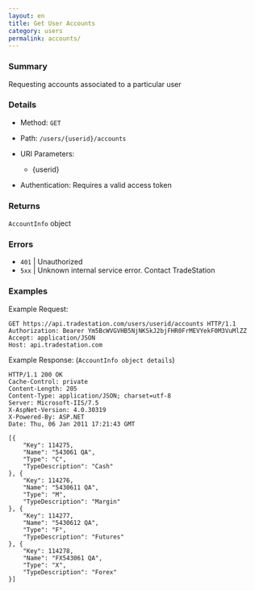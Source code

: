 ```yaml
---
layout: en
title: Get User Accounts
category: users
permalink: accounts/
---
```


### Summary

Requesting accounts associated to a particular user

### Details

* Method: `GET`
* Path: `/users/{userid}/accounts`
* URI Parameters:

  * {userid}
* Authentication: Requires a valid access token

### Returns

`AccountInfo` object

### Errors

* `401` | Unauthorized
* `5xx` | Unknown internal service error. Contact TradeStation

### Examples

Example Request:

    GET https://api.tradestation.com/users/userid/accounts HTTP/1.1
    Authorization: Bearer Ym5BcWVGVHB5NjNKSkJ2bjFHR0FrMEVYekF0M3VuMlZZ
    Accept: application/JSON
    Host: api.tradestation.com

Example Response: (`AccountInfo object details`)

    HTTP/1.1 200 OK
    Cache-Control: private
    Content-Length: 205
    Content-Type: application/JSON; charset=utf-8
    Server: Microsoft-IIS/7.5
    X-AspNet-Version: 4.0.30319
    X-Powered-By: ASP.NET
    Date: Thu, 06 Jan 2011 17:21:43 GMT
    
    [{
        "Key": 114275,
        "Name": "543061 QA",
        "Type": "C",
        "TypeDescription": "Cash"
    }, {
        "Key": 114276,
        "Name": "5430611 QA",
        "Type": "M",
        "TypeDescription": "Margin"
    }, {
        "Key": 114277,
        "Name": "5430612 QA",
        "Type": "F",
        "TypeDescription": "Futures"
    }, {
        "Key": 114278,
        "Name": "FX543061 QA",
        "Type": "X",
        "TypeDescription": "Forex"
    }]